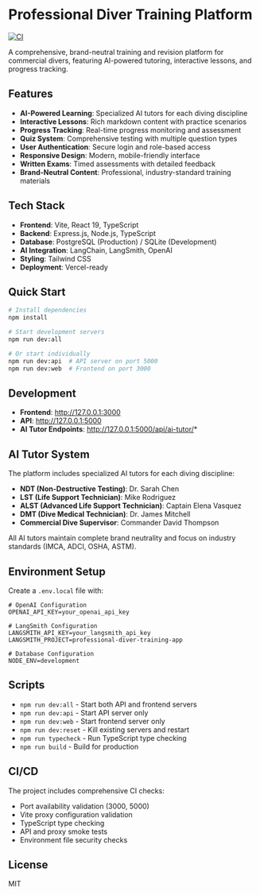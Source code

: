 # Professional Diver Training Platform

[![CI](https://github.com/JonLalabalavu/professional-diver-training/workflows/CI/badge.svg)](https://github.com/JonLalabalavu/professional-diver-training/actions)

A comprehensive, brand-neutral training and revision platform for commercial divers, featuring AI-powered tutoring, interactive lessons, and progress tracking.

## Features

- **AI-Powered Learning**: Specialized AI tutors for each diving discipline
- **Interactive Lessons**: Rich markdown content with practice scenarios
- **Progress Tracking**: Real-time progress monitoring and assessment
- **Quiz System**: Comprehensive testing with multiple question types
- **User Authentication**: Secure login and role-based access
- **Responsive Design**: Modern, mobile-friendly interface
- **Written Exams**: Timed assessments with detailed feedback
- **Brand-Neutral Content**: Professional, industry-standard training materials

## Tech Stack

- **Frontend**: Vite, React 19, TypeScript
- **Backend**: Express.js, Node.js, TypeScript
- **Database**: PostgreSQL (Production) / SQLite (Development)
- **AI Integration**: LangChain, LangSmith, OpenAI
- **Styling**: Tailwind CSS
- **Deployment**: Vercel-ready

## Quick Start

```bash
# Install dependencies
npm install

# Start development servers
npm run dev:all

# Or start individually
npm run dev:api  # API server on port 5000
npm run dev:web  # Frontend on port 3000
```

## Development

- **Frontend**: http://127.0.0.1:3000
- **API**: http://127.0.0.1:5000
- **AI Tutor Endpoints**: http://127.0.0.1:5000/api/ai-tutor/*

## AI Tutor System

The platform includes specialized AI tutors for each diving discipline:

- **NDT (Non-Destructive Testing)**: Dr. Sarah Chen
- **LST (Life Support Technician)**: Mike Rodriguez  
- **ALST (Advanced Life Support Technician)**: Captain Elena Vasquez
- **DMT (Dive Medical Technician)**: Dr. James Mitchell
- **Commercial Dive Supervisor**: Commander David Thompson

All AI tutors maintain complete brand neutrality and focus on industry standards (IMCA, ADCI, OSHA, ASTM).

## Environment Setup

Create a `.env.local` file with:

```env
# OpenAI Configuration
OPENAI_API_KEY=your_openai_api_key

# LangSmith Configuration
LANGSMITH_API_KEY=your_langsmith_api_key
LANGSMITH_PROJECT=professional-diver-training-app

# Database Configuration
NODE_ENV=development
```

## Scripts

- `npm run dev:all` - Start both API and frontend servers
- `npm run dev:api` - Start API server only
- `npm run dev:web` - Start frontend server only
- `npm run dev:reset` - Kill existing servers and restart
- `npm run typecheck` - Run TypeScript type checking
- `npm run build` - Build for production

## CI/CD

The project includes comprehensive CI checks:

- Port availability validation (3000, 5000)
- Vite proxy configuration validation
- TypeScript type checking
- API and proxy smoke tests
- Environment file security checks

## License

MIT
